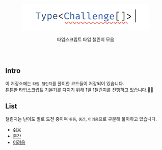 <p align='center'>
<img src='./logo.svg' width='400'/>
</p>

<p align='center' font-weight='600'>
타입스크립트 타입 챌린지 모음
</p>

<br>
<br>

## Intro

이 저장소에는 `타입 챌린지`를 풀이한 코드들이 저장되어 있습니다.  
튼튼한 타입스크립트 기본기를 다지기 위해 1일 1챌린지를 진행하고 있습니다.💪🏻

## List

챌린지는 난이도 별로 도전 중이며 `쉬움`, `중간`, `어려움`으로 구분해 풀이하고 있습니다.

- [쉬움](easy)
- [중간](medium)
- [어려움](hard)
